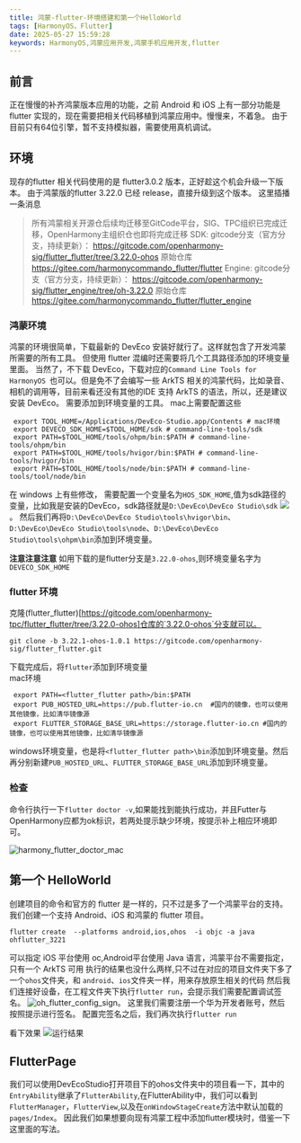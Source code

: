 ```yaml
---
title: 鸿蒙-flutter-环境搭建和第一个HelloWorld
tags: [HarmonyOS，Flutter]
date: 2025-05-27 15:59:28
keywords: HarmonyOS,鸿蒙应用开发,鸿蒙手机应用开发,flutter
---
```


## 前言
正在慢慢的补齐鸿蒙版本应用的功能，之前 Android 和 iOS 上有一部分功能是 flutter 实现的，现在需要把相关代码移植到鸿蒙应用中。慢慢来，不着急。
由于目前只有64位引擎，暂不支持模拟器，需要使用真机调试。

## 环境
现存的flutter 相关代码使用的是 flutter3.0.2 版本，正好趁这个机会升级一下版本。
由于鸿蒙版的flutter 3.22.0 已经 release，直接升级到这个版本。
这里插播一条消息
> 所有鸿蒙相关开源仓后续均迁移至GitCode平台，SIG、TPC组织已完成迁移，OpenHarmony主组织仓也即将完成迁移
SDK:
gitcode分支（官方分支，持续更新）：
https://gitcode.com/openharmony-sig/flutter_flutter/tree/3.22.0-ohos
原始仓库
https://gitee.com/harmonycommando_flutter/flutter
Engine:
gitcode分支（官方分支，持续更新）：
https://gitcode.com/openharmony-sig/flutter_engine/tree/oh-3.22.0
原始仓库
https://gitee.com/harmonycommando_flutter/flutter_engine

### 鸿蒙环境
鸿蒙的环境很简单，下载最新的 DevEco 安装好就行了。这样就包含了开发鸿蒙所需要的所有工具。
但使用 flutter 混编时还需要将几个工具路径添加的环境变量里面。
当然了，不下载 DevEco，下载对应的`Command Line Tools for HarmonyOS `也可以。但是免不了会编写一些 ArkTS 相关的鸿蒙代码，比如录音、相机的调用等，目前来看还没有其他的IDE 支持 ArkTS 的语法，所以，还是建议安装 DevEco。
需要添加到环境变量的工具。
mac上需要配置这些
``` shell
 export TOOL_HOME=/Applications/DevEco-Studio.app/Contents # mac环境
 export DEVECO_SDK_HOME=$TOOL_HOME/sdk # command-line-tools/sdk
 export PATH=$TOOL_HOME/tools/ohpm/bin:$PATH # command-line-tools/ohpm/bin
 export PATH=$TOOL_HOME/tools/hvigor/bin:$PATH # command-line-tools/hvigor/bin
 export PATH=$TOOL_HOME/tools/node/bin:$PATH # command-line-tools/tool/node/bin
```
在 windows 上有些修改，
需要配置一个变量名为`HOS_SDK_HOME`,值为sdk路径的变量，比如我是安装的DevEco，sdk路径就是`D:\DevEco\DevEco Studio\sdk`
![](image/harmony_flutter/HOS_SDK_HOME.png)。
然后我们再将`D:\DevEco\DevEco Studio\tools\hvigor\bin`、`D:\DevEco\DevEco Studio\tools\node`、`D:\DevEco\DevEco Studio\tools\ohpm\bin`添加到环境变量。

**注意注意注意**
如用下载的是flutter分支是`3.22.0-ohos`,则环境变量名字为`DEVECO_SDK_HOME`

### flutter 环境
克隆(flutter_flutter)[https://gitcode.com/openharmony-tpc/flutter_flutter/tree/3.22.0-ohos]仓库的`3.22.0-ohos`分支就可以。
``` shell
git clone -b 3.22.1-ohos-1.0.1 https://gitcode.com/openharmony-sig/flutter_flutter.git
```
下载完成后，将`flutter`添加到环境变量  
mac环境
``` shell
 export PATH=<flutter_flutter path>/bin:$PATH
 export PUB_HOSTED_URL=https://pub.flutter-io.cn  #国内的镜像，也可以使用其他镜像，比如清华镜像源
 export FLUTTER_STORAGE_BASE_URL=https://storage.flutter-io.cn #国内的镜像，也可以使用其他镜像，比如清华镜像源
```

windows环境变量，也是将`<flutter_flutter path>\bin`添加到环境变量。然后再分别新建`PUB_HOSTED_URL`、`FLUTTER_STORAGE_BASE_URL`添加到环境变量。

### 检查
命令行执行一下`flutter doctor -v`,如果能找到能执行成功，并且Futter与OpenHarmony应都为ok标识，若两处提示缺少环境，按提示补上相应环境即可。

![harmony_flutter_doctor_mac](image/harmony_flutter/harmony_flutter_doctor_mac.png)


## 第一个 HelloWorld
创建项目的命令和官方的 flutter 是一样的，只不过是多了一个鸿蒙平台的支持。
我们创建一个支持 Android、iOS 和鸿蒙的 flutter 项目。
``` shell
flutter create  --platforms android,ios,ohos  -i objc -a java ohflutter_3221
```
可以指定 iOS 平台使用 oc,Android平台使用 Java 语言，鸿蒙平台不需要指定，只有一个 ArkTS 可用
执行的结果也没什么两样,只不过在对应的项目文件夹下多了一个`ohos`文件夹，和 `android`、`ios`文件夹一样，用来存放原生相关的代码
然后我们连接好设备，在工程文件夹下执行`flutter run`，会提示我们需要配置调试签名。
![oh_flutter_config_sign](image/harmony_flutter/oh_flutter_config_sign.png)。
这里我们需要注册一个华为开发者账号，然后按照提示进行签名。
配置完签名之后，我们再次执行`flutter run`

看下效果
![运行结果](image/harmony_flutter/oh_flutter_hello_world.gif)


## FlutterPage
我们可以使用DevEcoStudio打开项目下的ohos文件夹中的项目看一下，其中的`EntryAbility`继承了`FlutterAbility`,在FlutterAbility中，我们可以看到`FlutterManager`，`FlutterView`,以及在`onWindowStageCreate`方法中默认加载的`pages/Index`。
因此我们如果想要向现有鸿蒙工程中添加flutter模块时，借鉴一下这里面的写法。